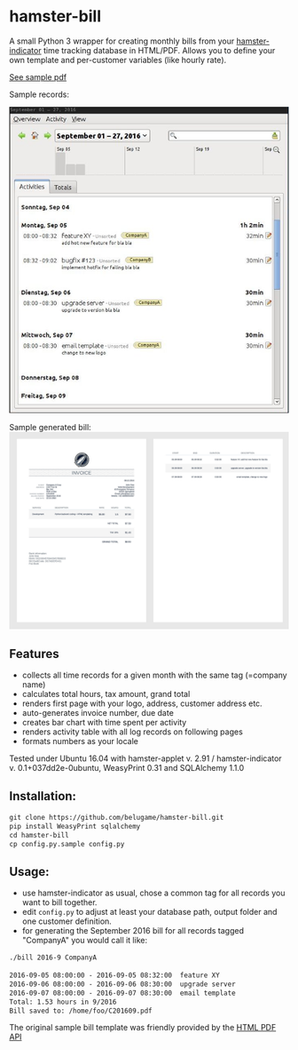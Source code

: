 # hamster-bill

A small Python 3 wrapper for creating monthly bills from your [hamster-indicator](https://projecthamster.wordpress.com/) time tracking database in HTML/PDF. Allows you to define your own template and per-customer variables (like hourly rate). 

[See sample pdf](/sample/C201609.pdf?raw=true "Sample bill")

Sample records:

![sample records](/sample/screenshot.jpg?raw=true)

Sample generated bill:
![sample pdf](/sample/bill.jpg?raw=true)


## Features

- collects all time records for a given month with the same tag (=company name)
- calculates total hours, tax amount, grand total
- renders first page with your logo, address, customer address etc.
- auto-generates invoice number, due date
- creates bar chart with time spent per activity
- renders activity table with all log records on following pages
- formats numbers as your locale

Tested under Ubuntu 16.04 with hamster-applet v. 2.91 / hamster-indicator v. 0.1+037dd2e-0ubuntu, WeasyPrint 0.31 and SQLAlchemy 1.1.0

## Installation:

    git clone https://github.com/belugame/hamster-bill.git
    pip install WeasyPrint sqlalchemy
    cd hamster-bill
    cp config.py.sample config.py


## Usage:

- use hamster-indicator as usual, chose a common tag for all records you want to bill together.
- edit `config.py` to adjust at least your database path, output folder and one customer definition.
- for generating the September 2016 bill for all records tagged "CompanyA" you would call it like:
```
./bill 2016-9 CompanyA

2016-09-05 08:00:00 - 2016-09-05 08:32:00  feature XY
2016-09-06 08:00:00 - 2016-09-06 08:30:00  upgrade server
2016-09-07 08:00:00 - 2016-09-07 08:30:00  email template
Total: 1.53 hours in 9/2016
Bill saved to: /home/foo/C201609.pdf
```

The original sample bill template was friendly provided by the [HTML PDF API](https://htmlpdfapi.com/)
